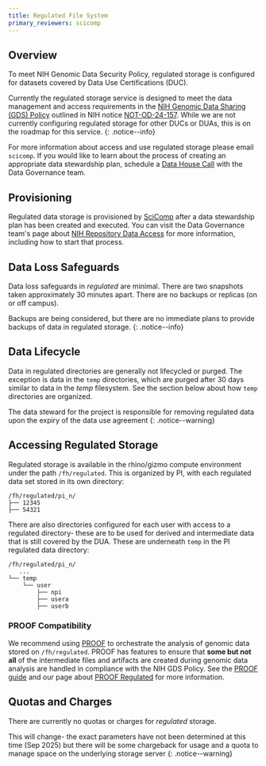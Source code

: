 ```yaml
---
title: Regulated File System
primary_reviewers: scicomp
---
```


## Overview

To meet NIH Genomic Data Security Policy, regulated storage is configured for datasets covered by Data Use Certifications (DUC). 

Currently the regulated storage service is designed to meet the data management and access requirements in the [NIH Genomic Data Sharing (GDS) Policy][gds-policy] outlined in NIH notice [NOT-OD-24-157][nih-notice]. While we are not currently configuring regulated storage for other DUCs or DUAs, this is on the roadmap for this service.
{: .notice--info}

For more information about access and use regulated storage please email `scicomp`. If you would like to learn about the process of creating an appropriate data stewardship plan, schedule a [Data House Call][dhc] with the Data Governance team.

## Provisioning

Regulated data storage is provisioned by [SciComp](https://centernet.fredhutch.org/u/it/scicomp.html) after a data stewardship plan has been created and executed. You can visit the Data Governance team's page about [NIH Repository Data Access][ocdodg-nihrda] for more information, including how to start that process.

## Data Loss Safeguards

Data loss safeguards in _regulated_ are minimal.  There are two snapshots taken approximately 30 minutes apart.  There are no backups or replicas (on or off campus).


Backups are being considered, but there are no immediate plans to provide backups of data in regulated storage.
{: .notice--info}

## Data Lifecycle

Data in regulated directories are generally not lifecycled or purged. The exception is data in the `temp` directories, which are purged after 30 days similar to data in the _temp_ filesystem. See the section below about how `temp` directories are organized.

The data steward for the project is responsible for removing regulated data upon the expiry of the data use agreement
{: .notice--warning}

## Accessing Regulated Storage

Regulated storage is available in the rhino/gizmo compute environment under the path `/fh/regulated`.  This is organized by PI, with each regulated data set stored in its own directory:

```
/fh/regulated/pi_n/
├── 12345
├── 54321
```

There are also directories configured for each user with access to a regulated directory- these are to be used for derived and intermediate data that is still covered by the DUA.  These are underneath `temp` in the PI regulated data directory:

```
/fh/regulated/pi_n/
   ...
└── temp
    └── user
        ├── npi
        ├── usera
        ├── userb
```

### PROOF Compatibility

We recommend using [PROOF](/datascience/proof) to orchestrate the analysis 
of genomic data stored on `/fh/regulated`. PROOF has features to ensure that
**some but not all** of the intermediate files and artifacts are created during
genomic data analysis are handled in compliance with the NIH GDS Policy. See
the [PROOF guide](/datademos/proof-how-to) and our page about 
[PROOF Regulated](/datascience/proof_regulated) for more information.

## Quotas and Charges

There are currently no quotas or charges for _regulated_ storage.

This will change- the exact parameters have not been determined at this time (Sep 2025) but there will be some chargeback for usage and a quota to manage space on the underlying storage server
{: .notice--warning}

<!--- Always keep this block of links at the bottom --->
[gds-policy]: https://grants.nih.gov/grants/guide/notice-files/not-od-14-124.html
[nih-notice]: https://grants.nih.gov/grants/guide/notice-files/NOT-OD-24-157.html
[dhc]: https://ocdo.fredhutch.org/programs/dhc.html
[ocdodg-nihrda]: https://centernet.fredhutch.org/u/data-science-lab/data-governance/data-access-request-data-use-certification-agreement.html